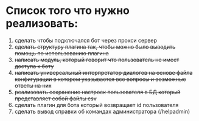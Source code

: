 # Список того что нужно реализовать:

1. сделать чтобы подключался бот через прокси сервер
2. ~~сделать структуру плагина так, чтобы можно было выводить помощь по использованию плагина~~
3. ~~написать модуль, который говорит что пользователь не имеет доступа к боту~~
4. ~~написать универсальный интерпретатор диалогов на основе файла конфигурации в котором указывается все вопросы и
   возможные ответы на них~~
5. ~~реализовать сохранение настроек пользователя в БД который представляет собой файлы csv~~
6. сделать плагин для бота который возвращает id пользователя
7. сделать вывод справки об командах администратора (/helpadmin)
   